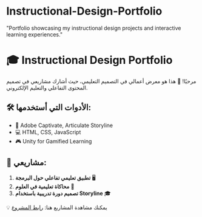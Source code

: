 # Instructional-Design-Portfolio
"Portfolio showcasing my instructional design projects and interactive learning experiences."
# 🎓 Instructional Design Portfolio  
مرحبًا! 👋 هذا هو معرض أعمالي في التصميم التعليمي، حيث أشارك مشاريعي في تصميم المحتوى التفاعلي والتعليم الإلكتروني.  

## 🛠 الأدوات التي أستخدمها:  
- 🎨 Adobe Captivate, Articulate Storyline  
- 💻 HTML, CSS, JavaScript  
- 🎮 Unity for Gamified Learning  

## 📂 مشاريعي:  
1. **تطبيق تعليمي تفاعلي حول البرمجة** 🖥  
2. **محاكاة تعليمية في العلوم** 🧪  
3. **تصميم دورة تدريبية باستخدام Storyline** 🎓  

💡 يمكنك مشاهدة المشاريع هنا: [رابط المشروع](#)

